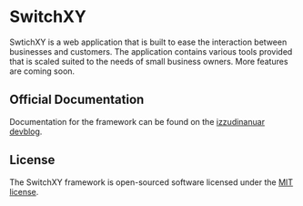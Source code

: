 # SwitchXY

SwtichXY is a web application that is built to ease the interaction between businesses and customers. The application contains various tools provided that is scaled suited to the needs of small business owners. More features are coming soon.

## Official Documentation

Documentation for the framework can be found on the [izzudinanuar devblog](http://izzudinanuar.com/project/switchxy).

## License

The SwitchXY framework is open-sourced software licensed under the [MIT license](http://opensource.org/licenses/MIT).
